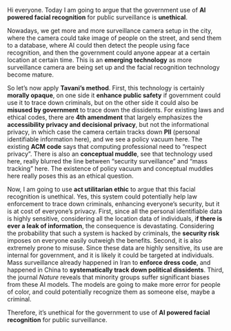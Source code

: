 Hi everyone. Today I am going to argue that the government use of **AI powered facial recognition** for public surveillance is **unethical**. 

Nowadays, we get more and more surveillance camera setup in the city, where the camera could take image of people on the street, and send them to a database, where AI could then detect the people using face recognition, and then the government could anyone appear at a certain location at certain time. This is an **emerging technology** as more surveillance camera are being set up and the facial recognition technology become mature.

So let’s now apply **Tavani’s method**. First, this technology is certainly **morally opaque**, on one side it **enhance public safety** if government could use it to trace down criminals, but on the other side it could also be **misused by government** to trace down the dissidents. For existing laws and ethical codes, there are **4th amendment** that largely emphasizes the **accessibility privacy and decisional privacy**, but not the informational privacy, in which case the camera certain tracks down **PII** (personal identifiable information here), and we see a policy vacuum here. The existing **ACM code** says that computing professional need to “respect privacy”. There is also an **conceptual muddle**, see that technology  used here, really blurred the line between “security surveillance” and “mass tracking” here. The existence of policy vacuum and conceptual muddles here really poses this as an ethical question.

Now, I am going to use **act utilitarian ethic** to argue that this facial recognition is unethical. Yes, this system could potentially help law enforcement to trace down criminals, enhancing everyone’s security, but it is at cost of everyone’s privacy. First, since all the personal identifiable data is highly sensitive, considering all the location data of individuals, i**f there is ever a leak of information**, the consequence is devastating. Considering the probability that such a system is hacked by criminals, the **security risk** imposes on everyone easily outweigh the benefits. Second, it is also extremely prone to misuse. Since these data are highly sensitive, its use are internal for government, and it is likely it could be targeted at individuals. Mass surveillance already happened in Iran to **enforce dress code**, and happened in China to **systematically track down political dissidents**. Third, the journal *Nature* reveals that minority groups suffer significant biases from these AI models. The models are going to make more error for people of color, and could potentially recognize them as someone else, maybe a criminal.

Therefore, it’s unethical for the government to use of **AI powered facial recognition** for public surveillance. 






